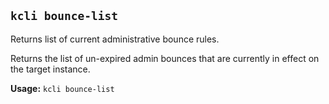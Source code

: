 ## `kcli bounce-list`

Returns list of current administrative bounce rules.

Returns the list of un-expired admin bounces that are currently in effect on the target instance.

**Usage:** `kcli bounce-list`



